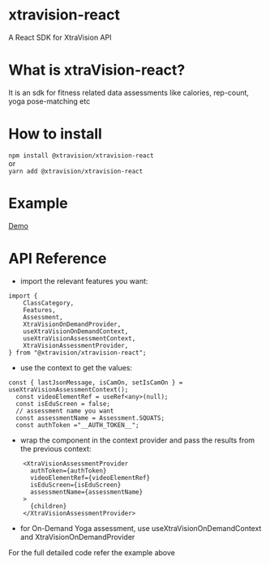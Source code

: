 # xtravision-react

A React SDK for XtraVision API

# What is xtraVision-react?

It is an sdk for fitness related data assessments like calories, rep-count, yoga pose-matching etc

# How to install

``npm install @xtravision/xtravision-react``  
or  
``yarn add @xtravision/xtravision-react``

# Example

[Demo](https://github.com/xtravision-ai/xtravision-react/tree/main/demo)

# API Reference

- import the relevant features you want:

```
import {
    ClassCategory,
    Features,
    Assessment,
    XtraVisionOnDemandProvider,
    useXtraVisionOnDemandContext,
    useXtraVisionAssessmentContext,
    XtraVisionAssessmentProvider,
} from "@xtravision/xtravision-react";
```

- use the context to get the values:

```
const { lastJsonMessage, isCamOn, setIsCamOn } = useXtraVisionAssessmentContext();
  const videoElementRef = useRef<any>(null);
  const isEduScreen = false;
  // assessment name you want
  const assessmentName = Assessment.SQUATS;
  const authToken ="__AUTH_TOKEN__";

```

- wrap the component in the context provider and pass the results from the previous context:

```
    <XtraVisionAssessmentProvider
      authToken={authToken}
      videoElementRef={videoElementRef}
      isEduScreen={isEduScreen}
      assessmentName={assessmentName}
    >
      {children}
    </XtraVisionAssessmentProvider>
```

- for On-Demand Yoga assessment, use useXtraVisionOnDemandContext and XtraVisionOnDemandProvider

For the full detailed code refer the example above
